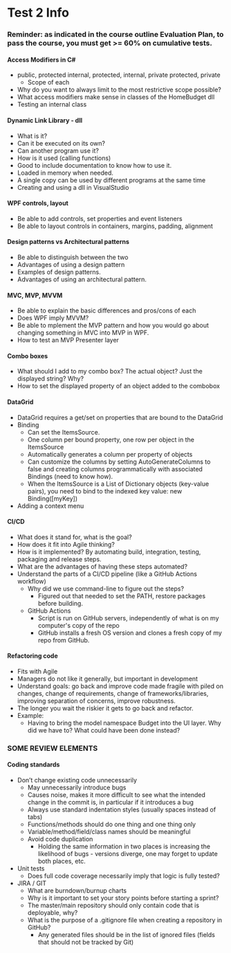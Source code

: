 # **Test 2 Info**

### **Reminder: as indicated in the course outline Evaluation Plan, to pass the course, you must get >= 60% on cumulative tests.**



#### Access Modifiers in C#

- public, protected internal, protected, internal, private protected, private 
  - Scope of each
- Why do you want to always limit to the most restrictive scope possible?
- What access modifiers make sense in classes of the HomeBudget dll
- Testing an internal class

#### Dynamic Link Library - dll

- What is it?
- Can it be executed on its own?
- Can another program use it? 
- How is it used (calling functions)
- Good to include documentation to know how to use it.
- Loaded in memory when needed.
- A single copy can be used by different programs at the same time
- Creating and using a dll in VisualStudio

#### WPF controls, layout

- Be able to add controls, set properties and event listeners
- Be able to layout controls in containers, margins, padding, alignment

#### Design patterns vs Architectural patterns

- Be able to distinguish between the two
- Advantages of using a design pattern
- Examples of design patterns.
- Advantages of using an architectural pattern.

#### MVC, MVP, MVVM

- Be able to explain the basic differences and pros/cons of each
- Does WPF imply MVVM?
- Be able to mplement the MVP pattern and how you would go about changing something in MVC into MVP in WPF.
- How to test an MVP Presenter layer

#### Combo boxes

- What should I add to my combo box? The actual object? Just the displayed string? Why?
- How to set the displayed property of an object added to the combobox

#### DataGrid

- DataGrid requires a get/set on properties that are bound to the DataGrid
- Binding
  - Can set the ItemsSource.
  - One column per bound property, one row per object in the ItemsSource
  - Automatically generates a column per property of objects
  - Can customize the columns by setting AutoGenerateColumns to false and creating columns programmatically with associated Bindings (need to know how).
  - When the ItemsSource is a List of Dictionary objects (key-value pairs), you need to bind to the indexed key value: new Binding([myKey])
- Adding a context menu

#### CI/CD

- What does it stand for, what is the goal?
- How does it fit into Agile thinking?
- How is it implemented? By automating build, integration, testing, packaging and release steps.
- What are the advantages of having these steps automated?
- Understand the parts of a CI/CD pipeline (like a GitHub Actions workflow)
  - Why did we use command-line to figure out the steps?
    - Figured out that needed to set the PATH, restore packages before building.
  - GitHub Actions
    - Script is run on GitHub servers, independently of what is on my computer's copy of the repo
    - GitHub installs a fresh OS version and clones a fresh copy of my repo from GitHub.

#### Refactoring code

- Fits with Agile
- Managers do not like it generally, but important in development
- Understand goals: go back and improve code made fragile with piled on changes, change of requirements, change of frameworks/libraries, improving separation of concerns, improve robustness.
- The longer you wait the riskier it gets to go back and refactor.
- Example: 
  - Having to bring the model namespace Budget into the UI layer. Why did we have to? What could have been done instead?



### SOME REVIEW ELEMENTS

#### Coding standards

- Don’t change existing code unnecessarily
  - May unnecessarily introduce bugs
  - Causes noise, makes it more difficult to see what the intended change in the commit is, in particular if it introduces a bug
  - Always use standard indentation styles (usually spaces instead of tabs)
  - Functions/methods should do one thing and one thing only
  - Variable/method/field/class names should be meaningful
  - Avoid code duplication
    - Holding the same information in two places is increasing the likelihood of bugs - versions diverge, one may forget to update both places, etc.
- Unit tests
  - Does full code coverage necessarily imply that logic is fully tested?
- JIRA / GIT
  - What are burndown/burnup charts
  - Why is it important to set your story points before starting a sprint?
  - The master/main repository should only contain code that is deployable, why?
  - What is the purpose of a .gitignore file when creating a repository in GitHub?
    - Any generated files should be in the list of ignored files (fields that should not be tracked by Git)
